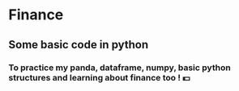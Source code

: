 # Finance
## Some basic code in python 
### To practice my panda, dataframe, numpy, basic python structures and learning about finance too ! :dollar:
